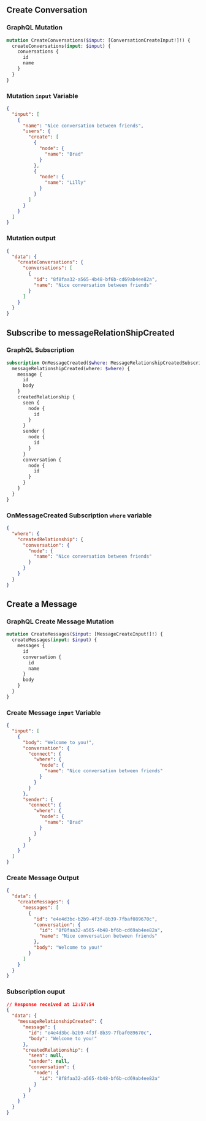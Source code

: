 ## Create Conversation


### GraphQL Mutation
```GraphQL
mutation CreateConversations($input: [ConversationCreateInput!]!) {
  createConversations(input: $input) {
    conversations {
      id
      name
    }
  }
}
```

### Mutation `input` Variable

```JSON
{
  "input": [
    {
      "name": "Nice conversation between friends",
      "users": {
        "create": [
          {
            "node": {
              "name": "Brad"
            }
          },
          {
            "node": {
              "name": "Lilly"
            }
          }
        ]
      }
    }
  ]
}
```

### Mutation output

```JSON
{
  "data": {
    "createConversations": {
      "conversations": [
        {
          "id": "8f8faa32-a565-4b48-bf6b-cd69ab4ee82a",
          "name": "Nice conversation between friends"
        }
      ]
    }
  }
}
```


## Subscribe to messageRelationShipCreated

### GraphQL Subscription

```GraphQL
subscription OnMessageCreated($where: MessageRelationshipCreatedSubscriptionWhere) {
  messageRelationshipCreated(where: $where) {
    message {
      id
      body
    }
    createdRelationship {
      seen {
        node {
          id
        }
      }
      sender {
        node {
          id
        }
      }
      conversation {
        node {
          id
        }
      }
    }
  }
}
```

### OnMessageCreated Subscription `where` variable

```JSON
{
  "where": {
    "createdRelationship": {
      "conversation": {
        "node": {
          "name": "Nice conversation between friends"
        }
      }
    }
  }
}
```

## Create a Message

### GraphQL Create Message Mutation

```GraphQL
mutation CreateMessages($input: [MessageCreateInput!]!) {
  createMessages(input: $input) {
    messages {
      id
      conversation {
        id
        name
      }
      body
    }
  }
}
```

### Create Message `input` Variable

```JSON
{
  "input": [
    {
      "body": "Welcome to you!",
      "conversation": {
        "connect": {
          "where": {
            "node": {
              "name": "Nice conversation between friends"
            }
          }
        }
      },
      "sender": {
        "connect": {
          "where": {
            "node": {
              "name": "Brad"
            }
          }
        }
      }
    }
  ]
}
```

### Create Message Output

```JSON
{
  "data": {
    "createMessages": {
      "messages": [
        {
          "id": "e4e4d3bc-b2b9-4f3f-8b39-7fbaf089670c",
          "conversation": {
            "id": "8f8faa32-a565-4b48-bf6b-cd69ab4ee82a",
            "name": "Nice conversation between friends"
          },
          "body": "Welcome to you!"
        }
      ]
    }
  }
}
```

### Subscription ouput

```JSON
// Response received at 12:57:54
{
  "data": {
    "messageRelationshipCreated": {
      "message": {
        "id": "e4e4d3bc-b2b9-4f3f-8b39-7fbaf089670c",
        "body": "Welcome to you!"
      },
      "createdRelationship": {
        "seen": null,
        "sender": null,
        "conversation": {
          "node": {
            "id": "8f8faa32-a565-4b48-bf6b-cd69ab4ee82a"
          }
        }
      }
    }
  }
}
```